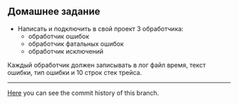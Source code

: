 ## Домашнее задание

- Написать и подключить в свой проект 3 обработчика:
    - обработчик ошибок
    - обработчик фатальных ошибок
    - обработчик исключений



Каждый обработчик должен записывать в лог файл время, текст ошибки, тип ошибки и 10 строк стек трейса.

---
[Here](https://github.com/valnative/nix-sessions/commits/errors) you can see the commit history of this branch.
